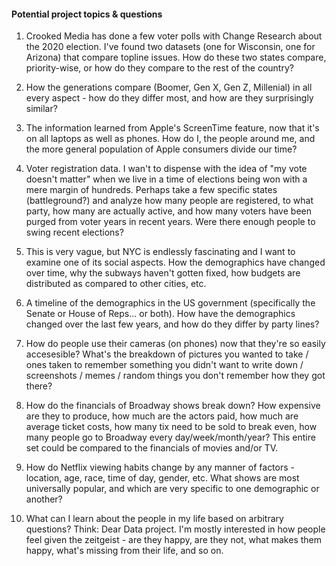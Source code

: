 #### Potential project topics & questions

1. Crooked Media has done a few voter polls with Change Research about the 2020 election. I've found two datasets (one for Wisconsin, one for Arizona) that compare topline issues. How do these two states compare, priority-wise, or how do they compare to the rest of the country? 

2. How the generations compare (Boomer, Gen X, Gen Z, Millenial) in all every aspect - how do they differ most, and how are they surprisingly similar? 

3. The information learned from Apple's ScreenTime feature, now that it's on all laptops as well as phones. How do I, the people around me, and the more general population of Apple consumers divide our time? 

4. Voter registration data. I wan't to dispense with the idea of "my vote doesn't matter" when we live in a time of elections being won with a mere margin of hundreds. Perhaps take a few specific states (battleground?) and analyze how many people are registered, to what party, how many are actually active, and how many voters have been purged from voter years in recent years. Were there enough people to swing recent elections? 

5. This is very vague, but NYC is endlessly fascinating and I want to examine one of its social aspects. How the demographics have changed over time, why the subways haven't gotten fixed, how budgets are distributed as compared to other cities, etc. 

6. A timeline of the demographics in the US government (specifically the Senate or House of Reps... or both). How have the demographics changed over the last few years, and how do they differ by party lines? 

7. How do people use their cameras (on phones) now that they're so easily accesesible? What's the breakdown of pictures you wanted to take / ones taken to remember something you didn't want to write down / screenshots / memes / random things you don't remember how they got there? 

8. How do the financials of Broadway shows break down? How expensive are they to produce, how much are the actors paid, how much are average ticket costs, how many tix need to be sold to break even, how many people go to Broadway every day/week/month/year? This entire set could be compared to the financials of movies and/or TV. 

9. How do Netflix viewing habits change by any manner of factors - location, age, race, time of day, gender, etc. What shows are most universally popular, and which are very specific to one demographic or another? 

10. What can I learn about the people in my life based on arbitrary questions? Think: Dear Data project. I'm mostly interested in how people feel given the zeitgeist - are they happy, are they not, what makes them happy, what's missing from their life, and so on. 